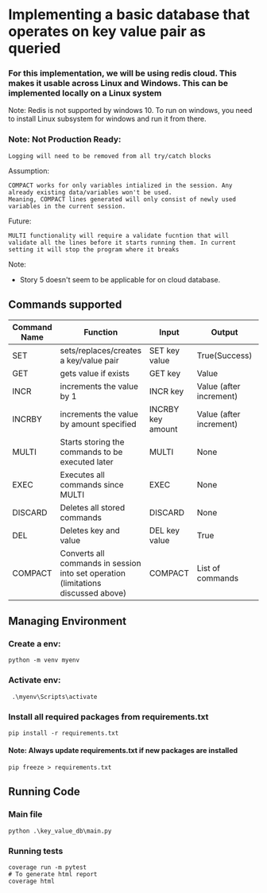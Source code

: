 # Implementing a basic database that operates on key value pair as queried

### For this implementation, we will be using redis cloud. This makes it usable across Linux and Windows. This can be implemented locally on a Linux system
Note: Redis is not supported by windows 10. To run on windows, you need to install Linux subsystem for windows and run it from there.

### Note: Not Production Ready:

    Logging will need to be removed from all try/catch blocks

Assumption:

    COMPACT works for only variables intialized in the session. Any already existing data/variables won't be used.
    Meaning, COMPACT lines generated will only consist of newly used variables in the current session.

Future:

    MULTI functionality will require a validate fucntion that will validate all the lines before it starts running them. In current setting it will stop the program where it breaks

Note:
* Story 5 doesn't seem to be applicable for on cloud database.

## Commands supported

| Command Name | Function                                                                          | Input             | Output                  |   |   |   |
|---------------|-----------------------------------------------------------------------------------|-------------------|-------------------------|---|---|---|
| SET           | sets/replaces/creates a key/value pair                                            | SET key value     | True(Success)           |   |   |   |
| GET           | gets value if exists                                                              | GET key           | Value                   |   |   |   |
| INCR          | increments the value by 1                                                         | INCR key          | Value (after increment) |   |   |   |
| INCRBY        | increments the value by amount specified                                          | INCRBY key amount | Value (after increment) |   |   |   |
| MULTI         | Starts storing the commands to be executed later                                  | MULTI             | None                    |   |   |   |
| EXEC          | Executes all commands since MULTI                                                 | EXEC              | None                    |   |   |   |
| DISCARD       | Deletes all stored commands                                                       | DISCARD           | None                    |   |   |   |
| DEL           | Deletes key and value                                                             | DEL key value     | True                    |   |   |   |
| COMPACT       | Converts all commands in session into set operation (limitations discussed above) | COMPACT           | List of commands        |   |   |   |


## Managing Environment 
### Create a env:
    python -m venv myenv

### Activate env:
     .\myenv\Scripts\activate

### Install all required packages from requirements.txt
    pip install -r requirements.txt

#### Note: Always update requirements.txt if new packages are installed
    pip freeze > requirements.txt

## Running Code
### Main file
    python .\key_value_db\main.py 
### Running tests
    coverage run -m pytest
    # To generate html report
    coverage html